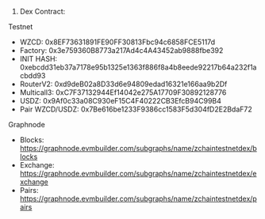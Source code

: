 1. Dex Contract:

Testnet
- WZCD: 0x8EF73631891FE90FF30813Fbc94c6858FCE5117d
- Factory: 0x3e759360B8773a217Ad4c4A43452ab9888fbe392
- INIT HASH: 0xebcdd31eb37a7178e95b1325e1363f886f8a4b8eede92217b64a232f1acbdd93
- RouterV2: 0xd9deB02a8D33d6e94809edad16321e166aa9b2Df
- Multicall3: 0xC7F37132944Ef14042e275A17709F30892128776
- USDZ: 0x9Af0c33a08C930eF15C4F40222CB3EfcB94C99B4
- Pair WZCD/USDZ: 0x7Be616be1233F9386cc1583F5d304fD2E2BdaF72

Graphnode

- Blocks: https://graphnode.evmbuilder.com/subgraphs/name/zchaintestnetdex/blocks
- Exchange: https://graphnode.evmbuilder.com/subgraphs/name/zchaintestnetdex/exchange
- Pairs: https://graphnode.evmbuilder.com/subgraphs/name/zchaintestnetdex/pairs